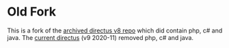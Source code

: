 # Old Fork

This is a fork of the [archived directus v8 repo](https://github.com/directus/v8-archive) which did contain php, c# and java. The [current directus](https://github.com/directus/directus) (v9 2020-11) removed php, c# and java.
